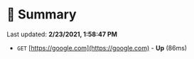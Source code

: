 # 📖 Summary
Last updated: **2/23/2021, 1:58:47 PM**

- `GET` [https://google.com](https://google.com) - **Up** (86ms)
